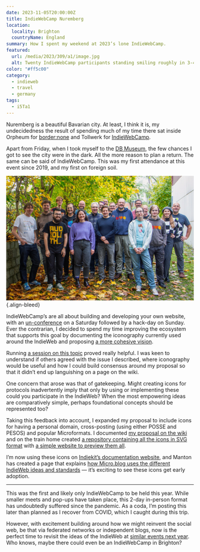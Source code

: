 ```yaml
---
date: 2023-11-05T20:00:00Z
title: IndieWebCamp Nuremberg
location:
  locality: Brighton
  countryName: England
summary: How I spent my weekend at 2023’s lone IndieWebCamp.
featured:
  url: /media/2023/309/a1/image.jpg
  alt: Twenty IndieWebCamp participants standing smiling roughly in 3-4 rows on an outdoors inclined driveway, with yellow leaves and grass on the ground and a canopy of trees overhead.
color: "#ff5c00"
category:
  - indieweb
  - travel
  - germany
tags:
  - i5Ta1
---
```


Nuremberg is a beautiful Bavarian city. At least, I think it is, my undecidedness the result of spending much of my time there sat inside Orpheum for [border:none][1] and Tollwerk for [IndieWebCamp][2].

Apart from Friday, when I took myself to the [DB Museum][3], the few chances I got to see the city were in the dark. All the more reason to plan a return. The same can be said of IndieWebCamp. This was my first attendance at this event since 2019, and my first on foreign soil.

![Twenty IndieWebCamp participants standing smiling roughly in 3-4 rows on an outdoors inclined driveway, with yellow leaves and grass on the ground and a canopy of trees overhead.](../media/2023/309/a1/image.jpg "Photograph: Joschi Kuphal.")
{.align-bleed}

IndieWebCamp’s are all about building and developing your own website, with an [un-conference][4] on a Saturday followed by a hack-day on Sunday. Ever the contrarian, I decided to spend my time improving the ecosystem that supports this goal by documenting the iconography currently used around the IndieWeb and proposing [a more cohesive vision][5].

Running [a session on this topic][6] proved really helpful. I was keen to understand if others agreed with the issue I described, where iconography would be useful and how I could build consensus around my proposal so that it didn’t end up languishing on a page on the wiki.

One concern that arose was that of gatekeeping. Might creating icons for protocols inadvertently imply that only by using or implementing these could you participate in the IndieWeb? When the most empowering ideas are comparatively simple, perhaps foundational concepts should be represented too?

Taking this feedback into account, I expanded my proposal to include icons for having a personal domain, cross-posting (using either POSSE and PESOS) and popular Microformats. I documented [my proposal on the wiki][7] and on the train home created [a repository containing all the icons in SVG format][8] with [a simple website to preview them all][9].

I’m now using these icons on [Indiekit’s documentation website][10], and Manton has created a page that explains [how Micro.blog uses the different IndieWeb ideas and standards][11] — it’s exciting to see these icons get early adoption.

---

This was the first and likely only IndieWebCamp to be held this year. While smaller meets and pop-ups have taken place, this 2-day in-person format has undoubtedly suffered since the pandemic. As a coda, I’m posting this later than planned as I recover from COVID, which I caught during this trip.

However, with excitement building around how we might reinvent the social web, be that via federated networks or independent blogs, now is the perfect time to revisit the ideas of the IndieWeb at [similar events next year][12]. Who knows, maybe there could even be an IndieWebCamp in Brighton?

[1]: https://border-none.net/2023/
[2]: https://indieweb.org/2023/Nuremberg
[3]: https://dbmuseum.de/en/nuremberg
[4]: https://en.wikipedia.org/wiki/Unconference
[5]: /2023/298/a1/indieweb_identity/
[6]: https://indieweb.org/2023/Nuremberg/block-icons
[7]: https://indieweb.org/Building_block_icons
[8]: https://github.com/getindiekit/indieweb-icons
[9]: https://getindiekit.github.io/indieweb-icons/
[10]: https://getindiekit.com/specifications
[11]: https://micro.blog/about/indieweb
[12]: https://indieweb.org/Planning#2024
